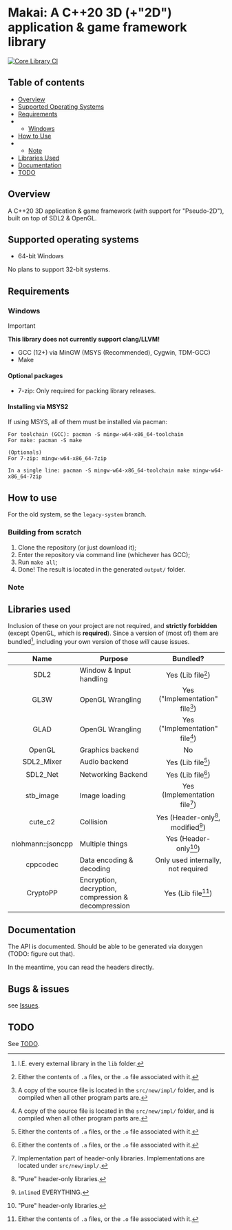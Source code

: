 # Makai: A C++20 3D (+"2D") application & game framework library

[![Core Library CI](https://github.com/LasagnaCake/MakaiLib/actions/workflows/core-lib.yml/badge.svg)](https://github.com/LasagnaCake/MakaiLib/actions/workflows/core-lib.yml)

## Table of contents

- [Overview](#Overview)
- [Supported Operating Systems](#Supported-Operating-Systems)
- [Requirements](#Requirements)
- - [Windows](#Windows)
- [How to Use](#How-to-Use)
- - [Note](#Note)
- [Libraries Used](#Libraries-Used)
- [Documentation](#Documentation)
- [TODO](#TODO)

## Overview

A C++20 3D application & game framework (with support for "Pseudo-2D"),
built on top of SDL2 & OpenGL.

## Supported operating systems

- 64-bit Windows

No plans to support 32-bit systems.

## Requirements

### Windows

> [!important]
> **This library does not currently support clang/LLVM!**

- GCC (12+) via MinGW (MSYS (Recommended), Cygwin, TDM-GCC) 
- Make

#### Optional packages

- 7-zip: Only required for packing library releases.

#### Installing via MSYS2

If using MSYS, all of them must be installed via pacman:

```
For toolchain (GCC): pacman -S mingw-w64-x86_64-toolchain
For make: pacman -S make

(Optionals)
For 7-zip: mingw-w64-x86_64-7zip

In a single line: pacman -S mingw-w64-x86_64-toolchain make mingw-w64-x86_64-7zip
```

## How to use

For the old system, se the `legacy-system` branch.

### Building from scratch

1. Clone the repository (or just download it);
2. Enter the repository via command line (whichever has GCC);
3. Run `make all`;
4. Done! The result is located in the generated `output/` folder.

### Note

## Libraries used

Inclusion of these on your project are not required, and **strictly forbidden** (except OpenGL, which is **required**).
Since a version of (most of) them are bundled[^1], including your own version of those *will* cause issues.

| Name       | Purpose                                             | Bundled? |
|:----------:|-----------------------------------------------------|:-:|
| SDL2       | Window & Input handling                             | Yes (Lib file[^3]) |
| GL3W | OpenGL Wrangling | Yes ("Implementation" file[^6]) |
| GLAD | OpenGL Wrangling | Yes ("Implementation" file[^6]) |
| OpenGL     | Graphics backend                                    | No |
| SDL2_Mixer | Audio backend                                       | Yes (Lib file[^3]) |
| SDL2_Net   | Networking Backend                                  | Yes (Lib file[^3]) |
| stb_image  | Image loading                                       | Yes (Implementation file[^2]) |
| cute_c2    | Collision                                           | Yes (Header-only[^4], modified[^5]) |
| nlohmann::jsoncpp   | Multiple things                                     | Yes (Header-only[^4]) |
| cppcodec   | Data encoding & decoding                            | Only used internally, not required |
| CryptoPP   | Encryption, decryption, compression & decompression | Yes (Lib file[^3]) |

## Documentation

The API is documented. Should be able to be generated via doxygen (TODO: figure out that).

In the meantime, you can read the headers directly.

## Bugs & issues

see [Issues](Issues.txt).

## TODO

See [TODO](docs/changes/TODO.md).

[^1]: I.E. every external library in the `lib` folder.

[^2]: Implementation part of header-only libraries. Implementations are located under `src/new/impl/`. 

[^3]: Either the contents of `.a` files, or the `.o` file associated with it.

[^4]: "Pure" header-only libraries.

[^5]: `inline`d EVERYTHING.

[^6]: A copy of the source file is located in the `src/new/impl/` folder, and is compiled when all other program parts are.
